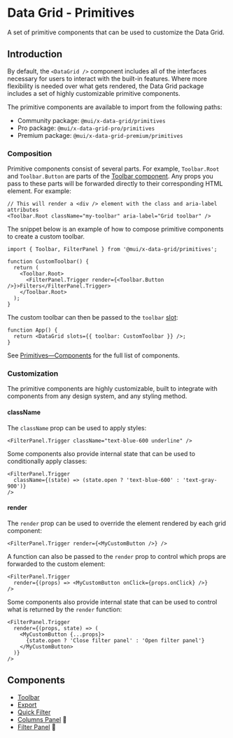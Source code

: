 # Data Grid - Primitives

<p class="description">A set of primitive components that can be used to customize the Data Grid.</p>

## Introduction

By default, the `<DataGrid />` component includes all of the interfaces necessary for users to interact with the built-in features. Where more flexibility is needed over what gets rendered, the Data Grid package includes a set of highly customizable primitive components.

The primitive components are available to import from the following paths:

- Community package: `@mui/x-data-grid/primitives`
- Pro package: `@mui/x-data-grid-pro/primitives`
- Premium package: `@mui/x-data-grid-premium/primitives`

### Composition

Primitive components consist of several parts. For example, `Toolbar.Root` and `Toolbar.Button` are parts of the [Toolbar component](/x/react-data-grid/components/toolbar/). Any props you pass to these parts will be forwarded directly to their corresponding HTML element. For example:

```tsx
// This will render a <div /> element with the class and aria-label attributes
<Toolbar.Root className="my-toolbar" aria-label="Grid toolbar" />
```

The snippet below is an example of how to compose primitive components to create a custom toolbar.

```tsx
import { Toolbar, FilterPanel } from '@mui/x-data-grid/primitives';

function CustomToolbar() {
  return (
    <Toolbar.Root>
      <FilterPanel.Trigger render={<Toolbar.Button />}>Filters</FilterPanel.Trigger>
    </Toolbar.Root>
  );
}
```

The custom toolbar can then be passed to the `toolbar` [slot](/x/react-data-grid/components/):

```
function App() {
  return <DataGrid slots={{ toolbar: CustomToolbar }} />;
}
```

See [Primitives—Components](#components) for the full list of components.

### Customization

The primitive components are highly customizable, built to integrate with components from any design system, and any styling method.

#### className

The `className` prop can be used to apply styles:

```tsx
<FilterPanel.Trigger className="text-blue-600 underline" />
```

Some components also provide internal state that can be used to conditionally apply classes:

```tsx
<FilterPanel.Trigger
  className={(state) => (state.open ? 'text-blue-600' : 'text-gray-900')}
/>
```

#### render

The `render` prop can be used to override the element rendered by each grid component:

```tsx
<FilterPanel.Trigger render={<MyCustomButton />} />
```

A function can also be passed to the `render` prop to control which props are forwarded to the custom element:

```tsx
<FilterPanel.Trigger
  render={(props) => <MyCustomButton onClick={props.onClick} />}
/>
```

Some components also provide internal state that can be used to control what is returned by the `render` function:

```tsx
<FilterPanel.Trigger
  render={(props, state) => (
    <MyCustomButton {...props}>
      {state.open ? 'Close filter panel' : 'Open filter panel'}
    </MyCustomButton>
  )}
/>
```

## Components

- [Toolbar](/x/react-data-grid/primitives/toolbar/)
- [Export](/x/react-data-grid/primitives/export/)
- [Quick Filter](/x/react-data-grid/primitives/quick-filter/)
- [Columns Panel](/x/react-data-grid/primitives/columns-panel/) 🚧
- [Filter Panel](/x/react-data-grid/primitives/filter-panel/) 🚧
